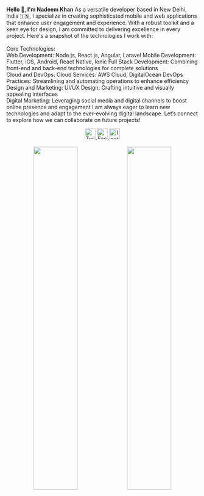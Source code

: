 **Hello 👋, I'm Nadeem Khan**
As a versatile developer based in New Delhi, India 🇮🇳, I specialize in creating sophisticated mobile and web applications that enhance user engagement and experience. With a robust toolkit and a keen eye for design, I am committed to delivering excellence in every project. Here's a snapshot of the technologies I work with:
<br />
<br />
Core Technologies:
<br />
Web Development: Node.js, React.js, Angular, Laravel
Mobile Development: Flutter, iOS, Android, React Native, Ionic
Full Stack Development: Combining front-end and back-end technologies for complete solutions
<br />
Cloud and DevOps:
Cloud Services: AWS Cloud, DigitalOcean
DevOps Practices: Streamlining and automating operations to enhance efficiency
Design and Marketing:
UI/UX Design: Crafting intuitive and visually appealing interfaces
<br />
Digital Marketing: Leveraging social media and digital channels to boost online presence and engagement
I am always eager to learn new technologies and adapt to the ever-evolving digital landscape. Let’s connect to explore how we can collaborate on future projects!
<br />
<div align="center">
  <a href="https://twitter.com/nadeemkhan7" target="_blank">
    <img src="https://img.icons8.com/fluent/48/000000/twitter.png" alt="Twitter: nadeemkhan7" height="28" width="28" />
  </a>
  <a href="https://fb.com/nadeemkhan786" target="_blank">
    <img src="https://img.icons8.com/fluent/48/000000/facebook-new.png" alt="Facebook: nadeemkhan786" height="28" width="28" />
  </a>
  <a href="https://instagram.com/nadeemkhan7" target="_blank">
    <img src="https://img.icons8.com/fluent/48/000000/instagram-new.png" alt="Instagram: nadeemkhan7" height="28" width="28" />
  </a>
</div>
<br />
<div align="center">
  <img src="https://github-readme-stats.vercel.app/api?username=nadeemkhan&show_icons=true&theme=dracula&hide_border=true&include_all_commits=true&count_private=true" width="48%" />
  <img src="https://github-readme-streak-stats.herokuapp.com/?user=nadeemkhan&theme=dracula&hide_border=true&date_format=j%20M[%20Y]&ring=DDAA00&fire=DD2727&sideLabels=DD2727&currStreakLabel=FFFFFF" width="48%" />
</div>
